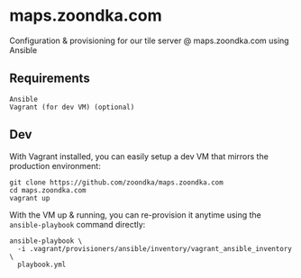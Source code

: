 # maps.zoondka.com
Configuration & provisioning for our tile server @ maps.zoondka.com using Ansible

## Requirements
```
Ansible
Vagrant (for dev VM) (optional)
```

## Dev
With Vagrant installed, you can easily setup a dev VM that mirrors the production environment:
```shell
git clone https://github.com/zoondka/maps.zoondka.com
cd maps.zoondka.com
vagrant up
```
With the VM up & running, you can re-provision it anytime using the `ansible-playbook` command directly:
```shell
ansible-playbook \
  -i .vagrant/provisioners/ansible/inventory/vagrant_ansible_inventory \
  playbook.yml
```
